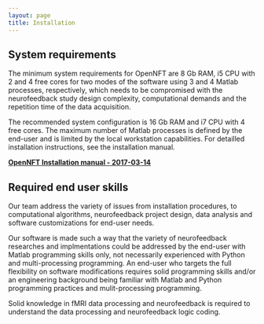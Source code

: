```yaml
---
layout: page
title: Installation
---
```


## System requirements

The minimum system requirements for OpenNFT are 8 Gb RAM, i5 CPU with 2 and 4 free cores for two modes of the software using 3 and 4 Matlab processes, respectively, which needs to be compromised with the neurofeedback study design complexity, computational demands and the repetition time of the data acquisition.

The recommended system configuration is 16 Gb RAM and i7 CPU with 4 free cores. The maximum number of Matlab processes is defined by the end-user and is limited by the local workstation capabilities. For detailled installation instructions, see the  installation manual.

**[OpenNFT Installation manual - 2017-03-14](https://github.com/OpenNFT/opennft.github.io/OpenNFT_Manual_2017-03-14.pdf)**



## Required end user skills

Our team address the variety of issues from installation procedures, to computational algorithms, neurofeedback project design, data analysis and software customizations for end-user needs.

Our software is made such a way that the variety of neurofeedback researches and implmentations could be addressed by the end-user with Matlab programming skills only, not necessarily experienced with Python and multi-processing programming.
An end-user who targets the full flexibility on software modifications requires solid programming skills and/or an engineering background being familiar with Matlab and Python programming practices and mulit-processing programming.

Solid knowledge in fMRI data processing and neurofeedback is required to understand the data processing and neurofeedback logic coding.
